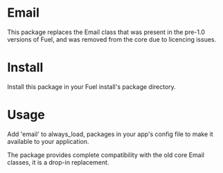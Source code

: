 # Email

This package replaces the Email class that was present in the pre-1.0 versions of Fuel, and was removed from the core due to licencing issues.

# Install

Install this package in your Fuel install's package directory.

# Usage

Add 'email' to always_load, packages in your app's config file to make it available to your application.

The package provides complete compatibility with the old core Email classes, it is a drop-in replacement.